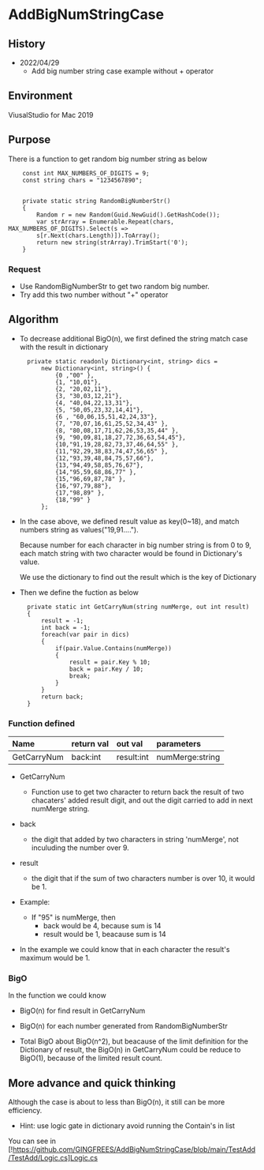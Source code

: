# AddBigNumStringCase

## History

* 2022/04/29
    * Add big number string case example without + operator


## Environment
ViusalStudio for Mac 2019

## Purpose

There is a function to get random big number string as below

        const int MAX_NUMBERS_OF_DIGITS = 9;
        const string chars = "1234567890";

        
        private static string RandomBigNumberStr()
        {
            Random r = new Random(Guid.NewGuid().GetHashCode());
            var strArray = Enumerable.Repeat(chars, MAX_NUMBERS_OF_DIGITS).Select(s =>
            s[r.Next(chars.Length)]).ToArray();
            return new string(strArray).TrimStart('0');
        }

### Request
* Use RandomBigNumberStr to get two random big number.
* Try add this two number without "+" operator

## Algorithm

* To decrease additional BigO(n), we first defined the string match case with the result in dictionary

        private static readonly Dictionary<int, string> dics =
            new Dictionary<int, string>() {
                {0 ,"00" },
                {1, "10,01"},
                {2, "20,02,11"},
                {3, "30,03,12,21"},
                {4, "40,04,22,13,31"},
                {5, "50,05,23,32,14,41"},
                {6 , "60,06,15,51,42,24,33"},
                {7, "70,07,16,61,25,52,34,43" },
                {8, "80,08,17,71,62,26,53,35,44" },
                {9, "90,09,81,18,27,72,36,63,54,45"},
                {10,"91,19,28,82,73,37,46,64,55" },
                {11,"92,29,38,83,74,47,56,65" },
                {12,"93,39,48,84,75,57,66"},
                {13,"94,49,58,85,76,67"},
                {14,"95,59,68,86,77" },
                {15,"96,69,87,78" },
                {16,"97,79,88"},
                {17,"98,89" },
                {18,"99" }
            };

* <p>In the case above, we defined result value as key(0~18), and match numbers string as values("19,91....").</p> <p>Because number for each character in big number string is from 0 to 9, each match string with two character would be found in Dictionary's value.<p>We use the dictionary to find out the result which is the key of Dictionary</p>


* Then we define the fuction as below
        
        private static int GetCarryNum(string numMerge, out int result)
        {
            result = -1;
            int back = -1;
            foreach(var pair in dics)
            {
                if(pair.Value.Contains(numMerge))
                {
                    result = pair.Key % 10;
                    back = pair.Key / 10;
                    break;
                }
            }
            return back;
        }

### Function defined
|Name|return val|out val|parameters|
|:--|:--|:--|:--|
|GetCarryNum|back:int|result:int|numMerge:string|

* GetCarryNum
  * Function use to get two character to return back the result of two chacaters' added result digit, and out the digit carried to add in next numMerge string.

* back
  * the digit that added by two characters in string 'numMerge', not inculuding the number over 9.

* result
  * the digit that if the sum of two characters number is over 10, it would be 1.

* Example:
  * If "95" is numMerge, then
    * back would be 4, because sum is 14
    * result would be 1, beacause sum is 14

* In the example we could know that in each character the result's maximum would be 1.


### BigO

In the function we could know
* BigO(n) for find result in GetCarryNum
* BigO(n) for each number generated from RandomBigNumberStr

* Total BigO about BigO(n^2), but beacause of the limit definition for the Dictionary of result, the BigO(n) in GetCarryNum could be reduce to BigO(1), because of the limited result count. 


## More advance and quick thinking
Although the case is about to less than BigO(n), it still can be more efficiency.

* Hint: use logic gate in dictionary avoid running the Contain's in list

You can see in [!https://github.com/GINGFREES/AddBigNumStringCase/blob/main/TestAdd/TestAdd/Logic.cs]Logic.cs



